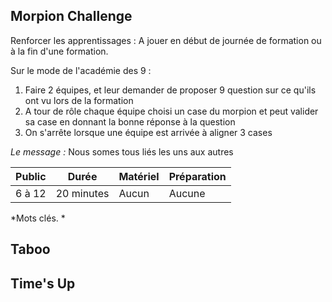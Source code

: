 ## Morpion Challenge
Renforcer les apprentissages : A jouer en début de journée de formation ou à la fin d'une formation.

Sur le mode de l'académie des 9 : 
1. Faire 2 équipes, et leur demander de proposer 9 question sur ce qu'ils ont vu lors de la formation
2. A tour de rôle chaque équipe choisi un case du morpion et peut valider sa case en donnant la bonne réponse à la question
3. On s'arrête lorsque une équipe est arrivée à aligner 3 cases

*Le message :* Nous somes tous liés les uns aux autres

| Public | Durée | Matériel|Préparation |
|--------|--------|--------|--------|
| 6 à 12 | 20 minutes | Aucun | Aucune |

*Mots clés. *

## Taboo

## Time's Up
